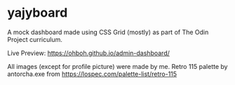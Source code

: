 # yajyboard
A mock dashboard made using CSS Grid (mostly) as part of The Odin Project curriculum.

Live Preview: https://ohboh.github.io/admin-dashboard/

All images (except for profile picture) were made by me.
Retro 115 palette by antorcha.exe from https://lospec.com/palette-list/retro-115
